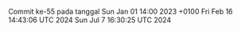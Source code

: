 Commit ke-55 pada tanggal Sun Jan 01 14:00 2023 +0100
Fri Feb 16 14:43:06 UTC 2024
Sun Jul  7 16:30:25 UTC 2024
